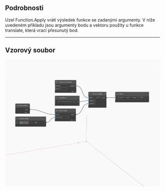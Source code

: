 ## Podrobnosti
Uzel Function.Apply vrátí výsledek funkce se zadanými argumenty. V níže uvedeném příkladu jsou argumenty bodu a vektoru použity u funkce translate, která vrací přesunutý bod.
___
## Vzorový soubor

![Function Apply](./CoreNodeModels.HigherOrder.ApplyFunction_img.jpg)

